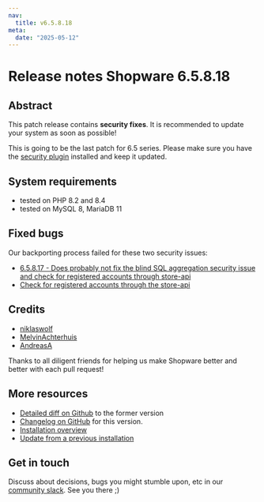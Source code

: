 ```yaml
---
nav:
  title: v6.5.8.18
meta:
  date: "2025-05-12"
---
```


# Release notes Shopware 6.5.8.18

## Abstract

This patch release contains **security fixes**. It is recommended to update your system as soon as possible!

This is going to be the last patch for 6.5 series. Please make sure you have the [security plugin](https://store.shopware.com/en/swag136939272659f/shopware-6-security-plugin.html) installed and keep it updated.

## System requirements

* tested on PHP 8.2 and 8.4
* tested on MySQL 8, MariaDB 11

## Fixed bugs

Our backporting process failed for these two security issues:

* [6.5.8.17 - Does probably not fix the blind SQL aggregation security issue and check for registered accounts through store-api](https://github.com/shopware/shopware/security/advisories/GHSA-q5qc-g5xc-2p8f)
* [Check for registered accounts through the store-api](https://github.com/shopware/shopware/security/advisories/GHSA-hh7j-6x3q-f52h)

## Credits

* [niklaswolf](https://github.com/niklaswolf)
* [MelvinAchterhuis](https://github.com/MelvinAchterhuis)
* [AndreasA](https://github.com/AndreasA)

Thanks to all diligent friends for helping us make Shopware better and better with each pull request!

## More resources

* [Detailed diff on Github](https://github.com/shopware/shopware/compare/v6.5.8.17...v6.5.8.18) to the former version
* [Changelog on GitHub](https://github.com/shopware/shopware/blob/v6.5.8.18/CHANGELOG.md) for this version.
* [Installation overview](https://developer.shopware.com/docs/guides/installation/)
* [Update from a previous installation](https://developer.shopware.com/docs/guides/installation/template.html#update-shopware)

## Get in touch

Discuss about decisions, bugs you might stumble upon, etc in our [community slack](https://slack.shopware.com). See you there ;)